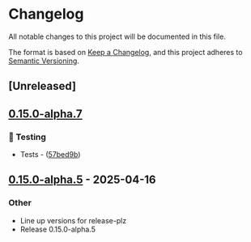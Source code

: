 # Changelog

All notable changes to this project will be documented in this file.

The format is based on [Keep a Changelog](https://keepachangelog.com/en/1.0.0/),
and this project adheres to [Semantic Versioning](https://semver.org/spec/v2.0.0.html).

## [Unreleased]

## [0.15.0-alpha.7](https://github.com/ralfbiedert/interoptopus/compare/interoptopus_backend_c-v0.15.0-alpha.6...interoptopus_backend_c-v0.15.0-alpha.7)

### 🧪 Testing


- Tests - ([57bed9b](https://github.com/ralfbiedert/interoptopus/commit/57bed9b5aaaae82864b25d140558ac2fe31dcd7d))


## [0.15.0-alpha.5](https://github.com/ralfbiedert/interoptopus/compare/interoptopus_backend_c-v0.15.0-alpha.4...interoptopus_backend_c-v0.15.0-alpha.5) - 2025-04-16

### Other

- Line up versions for release-plz
- Release 0.15.0-alpha.5
